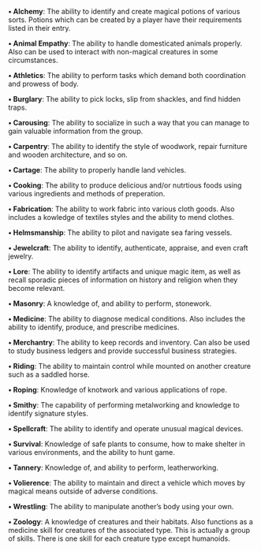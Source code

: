 **• Alchemy**: The ability to identify and create magical potions of various sorts. Potions which can be created by a player have their requirements listed in their entry.

**• Animal Empathy**: The ability to handle domesticated animals properly. Also can be used to interact with non-magical creatures in some circumstances.

**• Athletics**: The ability to perform tasks which demand both coordination and prowess of body.

**• Burglary**: The ability to pick locks, slip from shackles, and find hidden traps.

**• Carousing**: The ability to socialize in such a way that you can manage to gain valuable information from the group.

**• Carpentry**: The ability to identify the style of woodwork, repair furniture and wooden architecture, and so on.

**• Cartage**: The ability to properly handle land vehicles.

**• Cooking**: The ability to produce delicious and/or nutrtious foods using various ingredients and methods of preperation.

**• Fabrication**: The ability to work fabric into various cloth goods. Also includes a kowledge of textiles styles and the ability to mend clothes. 

**• Helmsmanship**: The ability to pilot and navigate sea faring vessels.

**• Jewelcraft**: The ability to identify, authenticate, appraise, and even craft jewelry.

**• Lore**: The ability to identify artifacts and unique magic item, as well as recall sporadic pieces of information on history and religion when they become relevant.

**• Masonry**: A knowledge of, and ability to perform, stonework.

**• Medicine**: The ability to diagnose medical conditions. Also includes the ability to identify, produce, and prescribe medicines.
 
**• Merchantry**: The ability to keep records and inventory. Can also be used to study business ledgers and provide successful business strategies.
 
**• Riding**: The ability to maintain control while mounted on another creature such as a saddled horse.
  
**• Roping**: Knowledge of knotwork and various applications of rope.
 
**• Smithy**: The capability of performing metalworking and knowledge to identify signature styles.
   
**• Spellcraft**: The ability to identify and operate unusual magical devices.
 
**• Survival**: Knowledge of safe plants to consume, how to make shelter in various environments, and the ability to hunt game.

**• Tannery**: Knowledge of, and ability to perform, leatherworking.

**• Volierence**: The ability to maintain and direct a vehicle which moves by magical means outside of adverse conditions.
  
**• Wrestling**: The ability to manipulate another’s body using your own.

**• Zoology**: A knowledge of creatures and their habitats. Also functions as a medicine skill for creatures of the associated type. This is actually a group of skills. There is one skill for each creature type except humanoids.
